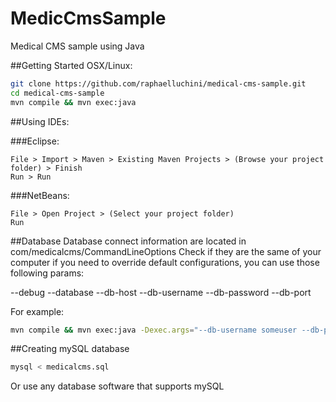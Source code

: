 # MedicCmsSample
Medical CMS sample using Java

##Getting Started OSX/Linux:
```bash
git clone https://github.com/raphaelluchini/medical-cms-sample.git
cd medical-cms-sample
mvn compile && mvn exec:java
```
##Using IDEs:

###Eclipse:
```
File > Import > Maven > Existing Maven Projects > (Browse your project folder) > Finish
Run > Run
```

###NetBeans:
```
File > Open Project > (Select your project folder)
Run
```

##Database
Database connect information are located in com/medicalcms/CommandLineOptions
Check if they are the same of your computer if you need to override default configurations, you can use those following params:

--debug
--database
--db-host
--db-username
--db-password
--db-port

For example:
```bash
mvn compile && mvn exec:java -Dexec.args="--db-username someuser --db-password password"
```

##Creating mySQL database
```bash
mysql < medicalcms.sql
```
Or use any database software that supports mySQL
